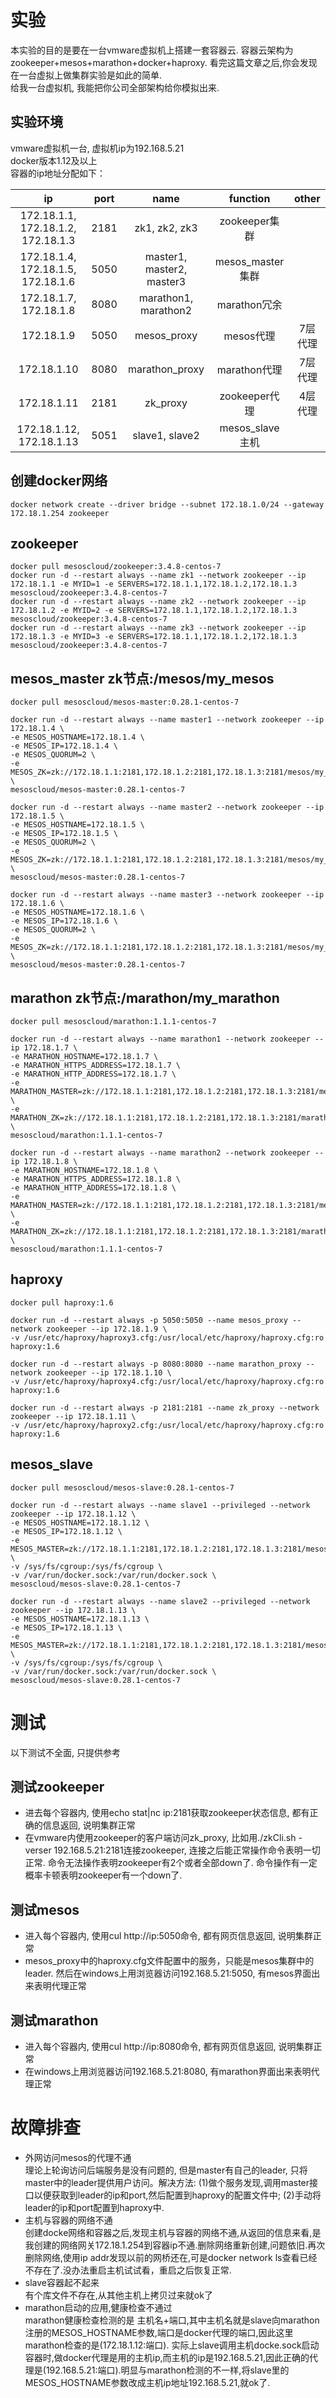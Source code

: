 # **实验**
本实验的目的是要在一台vmware虚拟机上搭建一套容器云. 容器云架构为zookeeper+mesos+marathon+docker+haproxy. 看完这篇文章之后,你会发现在一台虚拟上做集群实验是如此的简单.  
给我一台虚拟机, 我能把你公司全部架构给你模拟出来.
## 实验环境
vmware虚拟机一台, 虚拟机ip为192.168.5.21  
docker版本1.12及以上  
容器的ip地址分配如下：

| ip            | port          |name    |function|other|
| :-----------: |:-------------:|:------:|:-------:|:--:|
| 172.18.1.1, 172.18.1.2, 172.18.1.3| 2181|zk1, zk2, zk3|zookeeper集群|
| 172.18.1.4, 172.18.1.5, 172.18.1.6| 5050|master1, master2, master3|mesos_master集群|
| 172.18.1.7, 172.18.1.8| 8080|marathon1, marathon2|marathon冗余|
| 172.18.1.9   |5050|mesos_proxy|mesos代理|7层代理|
| 172.18.1.10  |8080|marathon_proxy|marathon代理|7层代理|
| 172.18.1.11  |2181|zk_proxy|zookeeper代理|4层代理|
| 172.18.1.12, 172.18.1.13|5051|slave1, slave2|mesos_slave主机|

## 创建docker网络
    docker network create --driver bridge --subnet 172.18.1.0/24 --gateway 172.18.1.254 zookeeper
## zookeeper
    docker pull mesoscloud/zookeeper:3.4.8-centos-7
    docker run -d --restart always --name zk1 --network zookeeper --ip 172.18.1.1 -e MYID=1 -e SERVERS=172.18.1.1,172.18.1.2,172.18.1.3 mesoscloud/zookeeper:3.4.8-centos-7
    docker run -d --restart always --name zk2 --network zookeeper --ip 172.18.1.2 -e MYID=2 -e SERVERS=172.18.1.1,172.18.1.2,172.18.1.3 mesoscloud/zookeeper:3.4.8-centos-7
    docker run -d --restart always --name zk3 --network zookeeper --ip 172.18.1.3 -e MYID=3 -e SERVERS=172.18.1.1,172.18.1.2,172.18.1.3 mesoscloud/zookeeper:3.4.8-centos-7
## mesos_master zk节点:/mesos/my_mesos
    docker pull mesoscloud/mesos-master:0.28.1-centos-7

    docker run -d --restart always --name master1 --network zookeeper --ip 172.18.1.4 \
    -e MESOS_HOSTNAME=172.18.1.4 \
    -e MESOS_IP=172.18.1.4 \
    -e MESOS_QUORUM=2 \
    -e MESOS_ZK=zk://172.18.1.1:2181,172.18.1.2:2181,172.18.1.3:2181/mesos/my_mesos \
    mesoscloud/mesos-master:0.28.1-centos-7

    docker run -d --restart always --name master2 --network zookeeper --ip 172.18.1.5 \
    -e MESOS_HOSTNAME=172.18.1.5 \
    -e MESOS_IP=172.18.1.5 \
    -e MESOS_QUORUM=2 \
    -e MESOS_ZK=zk://172.18.1.1:2181,172.18.1.2:2181,172.18.1.3:2181/mesos/my_mesos \
    mesoscloud/mesos-master:0.28.1-centos-7

    docker run -d --restart always --name master3 --network zookeeper --ip 172.18.1.6 \
    -e MESOS_HOSTNAME=172.18.1.6 \
    -e MESOS_IP=172.18.1.6 \
    -e MESOS_QUORUM=2 \
    -e MESOS_ZK=zk://172.18.1.1:2181,172.18.1.2:2181,172.18.1.3:2181/mesos/my_mesos \
    mesoscloud/mesos-master:0.28.1-centos-7

## marathon zk节点:/marathon/my_marathon
    docker pull mesoscloud/marathon:1.1.1-centos-7

    docker run -d --restart always --name marathon1 --network zookeeper --ip 172.18.1.7 \
    -e MARATHON_HOSTNAME=172.18.1.7 \
    -e MARATHON_HTTPS_ADDRESS=172.18.1.7 \
    -e MARATHON_HTTP_ADDRESS=172.18.1.7 \
    -e MARATHON_MASTER=zk://172.18.1.1:2181,172.18.1.2:2181,172.18.1.3:2181/mesos/my_mesos \
    -e MARATHON_ZK=zk://172.18.1.1:2181,172.18.1.2:2181,172.18.1.3:2181/marathon/my_marathon \
    mesoscloud/marathon:1.1.1-centos-7

    docker run -d --restart always --name marathon2 --network zookeeper --ip 172.18.1.8 \
    -e MARATHON_HOSTNAME=172.18.1.8 \
    -e MARATHON_HTTPS_ADDRESS=172.18.1.8 \
    -e MARATHON_HTTP_ADDRESS=172.18.1.8 \
    -e MARATHON_MASTER=zk://172.18.1.1:2181,172.18.1.2:2181,172.18.1.3:2181/mesos/my_mesos \
    -e MARATHON_ZK=zk://172.18.1.1:2181,172.18.1.2:2181,172.18.1.3:2181/marathon/my_marathon \
    mesoscloud/marathon:1.1.1-centos-7
## haproxy
    docker pull haproxy:1.6

    docker run -d --restart always -p 5050:5050 --name mesos_proxy --network zookeeper --ip 172.18.1.9 \
    -v /usr/etc/haproxy/haproxy3.cfg:/usr/local/etc/haproxy/haproxy.cfg:ro haproxy:1.6
    
    docker run -d --restart always -p 8080:8080 --name marathon_proxy --network zookeeper --ip 172.18.1.10 \
    -v /usr/etc/haproxy/haproxy4.cfg:/usr/local/etc/haproxy/haproxy.cfg:ro haproxy:1.6   
    
    docker run -d --restart always -p 2181:2181 --name zk_proxy --network zookeeper --ip 172.18.1.11 \
    -v /usr/etc/haproxy/haproxy2.cfg:/usr/local/etc/haproxy/haproxy.cfg:ro haproxy:1.6

## mesos_slave
    docker pull mesoscloud/mesos-slave:0.28.1-centos-7

    docker run -d --restart always --name slave1 --privileged --network zookeeper --ip 172.18.1.12 \
    -e MESOS_HOSTNAME=172.18.1.12 \
    -e MESOS_IP=172.18.1.12 \
    -e MESOS_MASTER=zk://172.18.1.1:2181,172.18.1.2:2181,172.18.1.3:2181/mesos/my_mesos \
    -v /sys/fs/cgroup:/sys/fs/cgroup \
    -v /var/run/docker.sock:/var/run/docker.sock \
    mesoscloud/mesos-slave:0.28.1-centos-7

    docker run -d --restart always --name slave2 --privileged --network zookeeper --ip 172.18.1.13 \
    -e MESOS_HOSTNAME=172.18.1.13 \
    -e MESOS_IP=172.18.1.13 \
    -e MESOS_MASTER=zk://172.18.1.1:2181,172.18.1.2:2181,172.18.1.3:2181/mesos/my_mesos \
    -v /sys/fs/cgroup:/sys/fs/cgroup \
    -v /var/run/docker.sock:/var/run/docker.sock \
    mesoscloud/mesos-slave:0.28.1-centos-7
# **测试**
以下测试不全面, 只提供参考

## 测试zookeeper
* 进去每个容器内, 使用echo stat|nc ip:2181获取zookeeper状态信息, 都有正确的信息返回, 说明集群正常
* 在vmware内使用zookeeper的客户端访问zk_proxy, 比如用./zkCli.sh -verser 192.168.5.21:2181连接zookeeper, 连接之后能正常操作命令表明一切正常. 命令无法操作表明zookeeper有2个或者全部down了. 命令操作有一定概率卡顿表明zookeeper有一个down了.

## 测试mesos
* 进入每个容器内, 使用cul http://ip:5050命令, 都有网页信息返回, 说明集群正常
* mesos_proxy中的haproxy.cfg文件配置中的服务，只能是mesos集群中的leader. 然后在windows上用浏览器访问192.168.5.21:5050, 有mesos界面出来表明代理正常

## 测试marathon
* 进入每个容器内, 使用cul http://ip:8080命令, 都有网页信息返回, 说明集群正常
* 在windows上用浏览器访问192.168.5.21:8080, 有marathon界面出来表明代理正常

# **故障排查**
* 外网访问mesos的代理不通  
理论上轮询访问后端服务是没有问题的, 但是master有自己的leader, 只将master中的leader提供用户访问。解决方法: (1)做个服务发现,调用master接口以便获取到leader的ip和port,然后配置到haproxy的配置文件中; (2)手动将leader的ip和port配置到haproxy中.
* 主机与容器的网络不通  
创建docke网络和容器之后,发现主机与容器的网络不通,从返回的信息来看,是我创建的网络网关172.18.1.254到容器ip不通.删除网络重新创建,问题依旧.再次删除网络,使用ip addr发现以前的网桥还在,可是docker network ls查看已经不存在了.没办法重启主机试试看，重启之后恢复正常.
* slave容器起不起来   
有个库文件不存在,从其他主机上拷贝过来就ok了
* marathon启动的应用,健康检查不通过   
marathon健康检查检测的是 主机名+端口,其中主机名就是slave向marathon注册的MESOS_HOSTNAME参数,端口是docker代理的端口,因此这里marathon检查的是(172.18.1.12:端口).
实际上slave调用主机docke.sock启动容器时,做docker代理是用的主机ip,而主机的ip是192.168.5.21,因此正确的代理是(192.168.5.21:端口).明显与marathon检测的不一样,将slave里的MESOS_HOSTNAME参数改成主机ip地址192.168.5.21,就ok了.
